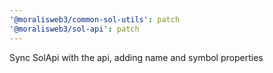```yaml
---
'@moralisweb3/common-sol-utils': patch
'@moralisweb3/sol-api': patch
---
```


Sync SolApi with the api, adding name and symbol properties

